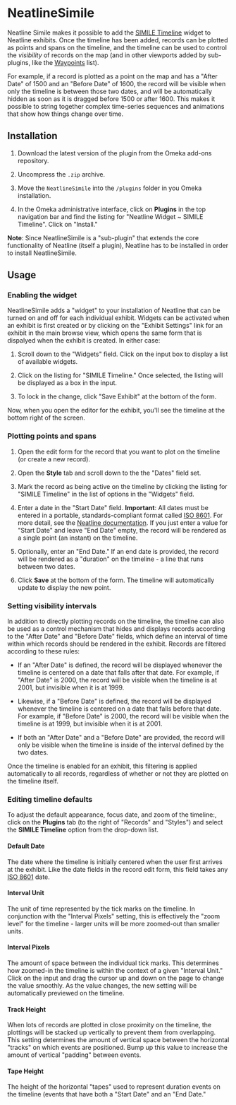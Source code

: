 # NeatlineSimile

Neatline Simile makes it possible to add the [SIMILE Timeline][simile] widget to Neatline exhibits. Once the timeline has been added, records can be plotted as points and spans on the timeline, and the timeline can be used to control the _visibility_ of records on the map (and in other viewports added by sub-plugins, like the [Waypoints][waypoints] list).

For example, if a record is plotted as a point on the map and has a "After Date" of 1500 and an "Before Date" of 1600, the record will be visible when only the timeline is between those two dates, and will be automatically hidden as soon as it is dragged before 1500 or after 1600. This makes it possible to string together complex time-series sequences and animations that show how things change over time.

## Installation

  1. Download the latest version of the plugin from the Omeka add-ons repository.

  1. Uncompress the `.zip` archive.

  2. Move the `NeatlineSimile` into the `/plugins` folder in you Omeka installation.

  3. In the Omeka administrative interface, click on **Plugins** in the top navigation bar and find the listing for "Neatline Widget ~ SIMILE Timeline". Click on "Install."

  **Note**: Since NeatlineSimile is a "sub-plugin" that extends the core functionality of Neatline (itself a plugin), Neatline has to be installed in order to install NeatlineSimile.

## Usage

### Enabling the widget

NeatlineSimile adds a "widget" to your installation of Neatline that can be turned on and off for each individual exhibit. Widgets can be activated when an exhibit is first created or by clicking on the "Exhibit Settings" link for an exhibit in the main browse view, which opens the same form that is dispalyed when the exhibit is created. In either case:

  1. Scroll down to the "Widgets" field. Click on the input box to display a list of available widgets.

  2. Click on the listing for "SIMILE Timeline." Once selected, the listing will be displayed as a box in the input.

  3. To lock in the change, click "Save Exhibit" at the bottom of the form.

Now, when you open the editor for the exhibit, you'll see the timeline at the bottom right of the screen.

### Plotting points and spans

  1. Open the edit form for the record that you want to plot on the timeline (or create a new record).

  2. Open the **Style** tab and scroll down to the the "Dates" field set.

  3. Mark the record as being active on the timeline by clicking the listing for "SIMILE Timeline" in the list of options in the "Widgets" field.

  4. Enter a date in the "Start Date" field. **Important**: All dates must be entered in a portable, standards-compliant format called [ISO 8601][iso-8601]. For more detail, see the [Neatline documentation][date-docs]. If you just enter a value for "Start Date" and leave "End Date" empty, the record will be rendered as a single point (an instant) on the timeline.

  5. Optionally, enter an "End Date." If an end date is provided, the record will be rendered as a "duration" on the timeline - a line that runs between two dates.

  5. Click **Save** at the bottom of the form. The timeline will automatically update to display the new point.

### Setting visibility intervals

In addition to directly plotting records on the timeline, the timeline can also be used as a control mechanism that hides and displays records according to the "After Date" and "Before Date" fields, which define an interval of time within which records should be rendered in the exhibit. Records are filtered according to these rules:

  - If an "After Date" is defined, the record will be displayed whenever the timeline is centered on a date that falls after that date. For example, if "After Date" is 2000, the record will be visible when the timeline is at 2001, but invisible when it is at 1999.

  - Likewise, if a "Before Date" is defined, the record will be displayed whenever the timeline is centered on a date that falls before that date. For example, if "Before Date" is 2000, the record will be visible when the timeline is at 1999, but invisible when it is at 2001.

  - If both an "After Date" and a "Before Date" are provided, the record will only be visible when the timeline is inside of the interval defined by the two dates.

Once the timeline is enabled for an exhibit, this filtering is applied automatically to all records, regardless of whether or not they are plotted on the timeline itself.

### Editing timeline defaults

To adjust the default appearance, focus date, and zoom of the timeline:, click on the **Plugins** tab (to the right of "Records" and "Styles") and select the **SIMILE Timeline** option from the drop-down list.

#### Default Date

The date where the timeline is initially centered when the user first arrives at the exhibit. Like the date fields in the record edit form, this field takes any [ISO 8601][iso-8601] date.

#### Interval Unit

The unit of time represented by the tick marks on the timeline. In conjunction with the "Interval Pixels" setting, this is effectively the "zoom level" for the timeline - larger units will be more zoomed-out than smaller units.

#### Interval Pixels

The amount of space between the individual tick marks. This determines how zoomed-in the timeline is within the context of a given "Interval Unit." Click on the input and drag the cursor up and down on the page to change the value smoothly. As the value changes, the new setting will be automatically previewed on the timeline.

#### Track Height

When lots of records are plotted in close proximity on the timeline, the plottings will be stacked up vertically to prevent them from overlapping. This setting determines the amount of vertical space between the horizontal "tracks" on which events are positioned. Bump up this value to increase the amount of vertical "padding" between events.

#### Tape Height

The height of the horizontal "tapes" used to represent duration events on the timeline (events that have both a "Start Date" and an "End Date."

  
[simile]: https://www.simile-widgets.org/timeline/
[waypoints]: https://github.com/scholarslab/nl-widget-Waypoints
[iso-8601]: https://en.wikipedia.org/wiki/ISO_8601
[date-docs]: https://github.com/scholarslab/Neatline/blob/develop/docs/style-tab-dates.md
